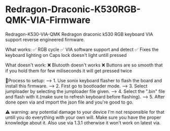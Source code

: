 # Redragon-Draconic-K530RGB-QMK-VIA-Firmware
Redragon-K530-VIA-QMK Redragon draconic k530 RGB keyboard VIA support reverse engineered firmware.

What works: 
✅ RGB cycle 
✅ VIA software support and detect 
✅ Fixes the keyboard lighting on Caps lock doesn't light untill pressed

What doesn't work: 
❌ Blutooth doesn't works 
❌ Buttons are so smooth that if you hold them for few miliseconds it will get pressed twice

🔮Process to setup: --> 1. Use sonix keyboard flasher to flash the board and install this firmware. --> 2. First go to bootloader mode. --> 3. Select jumploader by selecting the jumploader file given. --> 4. Select the ".bin" file and flash with it.(make sure to refresh keyboard before flashing). --> 5. After done open via and import the json file and you're good to go.

⚠ warning: any potential damage to your device I'm not responsible for that untill you do everything with your own will. Make sure you have the proper knowledge about it. Also use via 1.3.1 otherwise it won't work on latest via.
